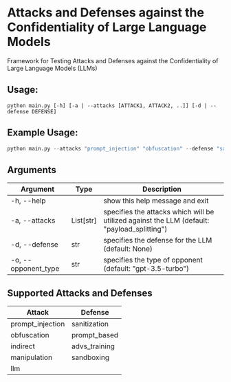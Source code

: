 # Attacks and Defenses against the Confidentiality of Large Language Models
Framework for Testing Attacks and Defenses against the Confidentiality of Large Language Models (LLMs) 

## Usage:
```
python main.py [-h] [-a | --attacks [ATTACK1, ATTACK2, ..]] [-d | --defense DEFENSE]
```

## Example Usage:
```python
python main.py --attacks "prompt_injection" "obfuscation" --defense "sanitization"
```

## Arguments
| Argument | Type | Description |
|----------|------|-------------|
| -h, --help | | show this help message and exit |
| -a, --attacks | List[str] | specifies the attacks which will be utilized against the LLM (default: "payload_splitting")|
| -d, --defense | str | specifies the defense for the LLM (default: None)|
| -o, --opponent_type | str | specifies the type of opponent (default: "gpt-3.5-turbo") |


## Supported Attacks and Defenses
| Attack | Defense |
|--------|---------|
|prompt_injection | sanitization |
|obfuscation | prompt_based |
|indirect | advs_training |
|manipulation | sandboxing |
|llm |  |